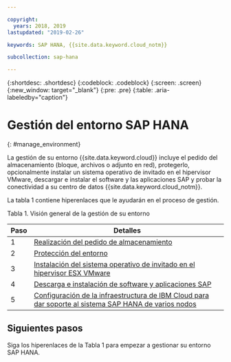 ```yaml
---

copyright:
  years: 2018, 2019
lastupdated: "2019-02-26"

keywords: SAP HANA, {{site.data.keyword.cloud_notm}}

subcollection: sap-hana

---
```


{:shortdesc: .shortdesc}
{:codeblock: .codeblock}
{:screen: .screen}
{:new_window: target="_blank"}
{:pre: .pre}
{:table: .aria-labeledby="caption"}

# Gestión del entorno SAP HANA
{: #manage_environment}

La gestión de su entorno {{site.data.keyword.cloud}} incluye el pedido del almacenamiento (bloque, archivos o adjunto en red), protegerlo, opcionalmente instalar un sistema operativo de invitado en el hipervisor VMware, descargar e instalar el software y las aplicaciones SAP y probar la conectividad a su centro de datos {{site.data.keyword.cloud_notm}}.

La tabla 1 contiene hiperenlaces que le ayudarán en el proceso de gestión.

Tabla 1. Visión general de la gestión de su entorno

| Paso | Detalles |
| --- | --- |
| 1 | [Realización del pedido de almacenamiento](/docs/infrastructure/sap-hana?topic=sap-hana-order_storage#order_storage) |
| 2 | [Protección del entorno](/docs/infrastructure/sap-hana?topic=sap-hana-secure_environment#secure_environment) |
| 3 | [Instalación del sistema operativo de invitado en el hipervisor ESX VMware](/docs/infrastructure/sap-hana?topic=sap-hana-install_guest_os#install_guest_os) |
| 4 | [Descarga e instalación de software y aplicaciones SAP](/docs/infrastructure/sap-hana?topic=sap-hana-install_sap#install_sap) |
| 5 | [Configuración de la infraestructura de IBM Cloud para dar soporte al sistema SAP HANA de varios nodos](/docs/infrastructure/sap-hana?topic=sap-hana-multi-node-storage#multi-node-storage)

## Siguientes pasos

Siga los hiperenlaces de la Tabla 1 para empezar a gestionar su entorno SAP HANA.
